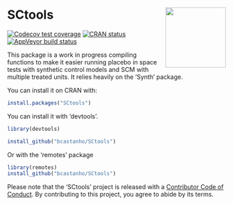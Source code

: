 
<!-- README.md is generated from README.Rmd. Please edit that file -->

# SCtools <a href='https://github.com/bcastanho/SCtools'><img src='man/figures/hexsticker.png' align="right" height="139" /></a>

<!-- badges: start -->

[![Codecov test
coverage](https://codecov.io/gh/medewitt/SCtools/branch/master/graph/badge.svg)](https://app.codecov.io/gh/medewitt/SCtools?branch=master)
[![CRAN
status](https://www.r-pkg.org/badges/version/SCtools)](https://CRAN.R-project.org/package=SCtools)
[![AppVeyor build
status](https://ci.appveyor.com/api/projects/status/github/bcastanho/SCtools?branch=master&svg=true)](https://ci.appveyor.com/project/bcastanho/SCtools)
<!-- badges: end -->

This package is a work in progress compiling functions to make it easier
running placebo in space tests with synthetic control models and SCM
with multiple treated units. It relies heavily on the ‘Synth’ package.

You can install it on CRAN with:

``` r
install.packages("SCtools")
```

You can install it with ‘devtools’.

``` r
library(devtools)

install_github("bcastanho/SCtools")
```

Or with the ‘remotes’ package

``` r
library(remotes)
install_github("bcastanho/SCtools")
```

Please note that the ‘SCtools’ project is released with a [Contributor
Code of
Conduct](https://github.com/bcastanho/SCtools/blob/master/CODE_OF_CONDUCT.md).
By contributing to this project, you agree to abide by its terms.
